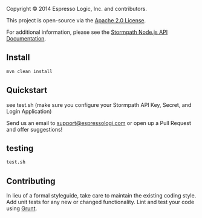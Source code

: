 
Copyright &copy; 2014 Espresso Logic, Inc. and contributors.

This project is open-source via the [Apache 2.0 License](http://www.apache.org/licenses/LICENSE-2.0).

For additional information, please see the [Stormpath Node.js API Documentation](http://docs.stormpath.com/nodejs/api).

## Install

```bash
mvn clean install
```

## Quickstart

see test.sh (make sure you configure your Stormpath API Key, Secret, and Login Application)


Send us an email to support@espressologi.com or open up a Pull Request and offer suggestions!

## testing

```bash
test.sh
```

## Contributing
In lieu of a formal styleguide, take care to maintain the existing coding style. Add unit tests for any new or changed functionality. Lint and test your code using [Grunt](http://gruntjs.com/).
